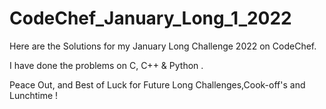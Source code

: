 # CodeChef_January_Long_1_2022

Here are the Solutions for my January Long Challenge 2022 on CodeChef.

I have done the problems on C, C++ & Python .

Peace Out, and Best of Luck for Future Long Challenges,Cook-off's and Lunchtime !
